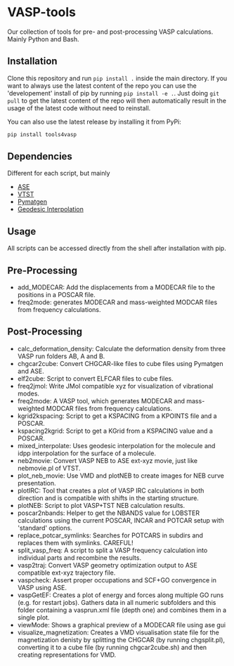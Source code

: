 # VASP-tools

Our collection of tools for pre- and post-processing VASP calculations. Mainly Python and Bash.

## Installation

Clone this repository and run `pip install .` inside the main directory. If you want to always use the latest content of the repo you can use the 'developement' install of pip by running `pip install -e .`. Just doing `git pull` to get the latest content of the repo will then automatically result in the usage of the latest code without need to reinstall.

You can also use the latest release by installing it from PyPi:

```bash
pip install tools4vasp
```

## Dependencies

Different for each script, but mainly

- [ASE](https://wiki.fysik.dtu.dk/ase/)
- [VTST](http://theory.cm.utexas.edu/vtsttools/)
- [Pymatgen](https://pymatgen.org/)
- [Geodesic Interpolation](https://github.com/virtualzx-nad/geodesic-interpolate)

## Usage

All scripts can be accessed directly from the shell after installation with pip.

## Pre-Processing

- add_MODECAR: Add the displacements from a MODECAR file to the positions in a POSCAR file.
- freq2mode: generates MODECAR and mass-weighted MODCAR files from frequency calculations.

## Post-Processing

- calc_deformation_density: Calculate the deformation density from three VASP run folders AB, A and B.
- chgcar2cube: Convert CHGCAR-like files to cube files using Pymatgen and ASE.
- elf2cube: Script to convert ELFCAR files to cube files.
- freq2jmol: Write JMol compatible xyz for visualization of vibrational modes.
- freq2mode: A VASP tool, which generates MODECAR and mass-weighted MODCAR files from frequency calculations.
- kgrid2kspacing: Script to get a KSPACING from a KPOINTS file and a POSCAR.
- kspacing2kgrid: Script to get a KGrid from a KSPACING value and a POSCAR. 
- mixed_interpolate: Uses geodesic interpolation for the molecule and idpp interpolation for the surface of a molecule.
- neb2movie: Convert VASP NEB to ASE ext-xyz movie, just like nebmovie.pl of VTST.
- plot_neb_movie: Use VMD and plotNEB to create images for NEB curve presentation.
- plotIRC: Tool that creates a plot of VASP IRC calculations in both direction and is compatible with shifts in the starting structure.
- plotNEB: Script to plot VASP+TST NEB calculation results.
- poscar2nbands: Helper to get the NBANDS value for LOBSTER calculations using the current POSCAR, INCAR and POTCAR setup with 'standard' options.
- replace_potcar_symlinks: Searches for POTCARS in subdirs and replaces them with symlinks. CAREFUL!
- split_vasp_freq: A script to split a VASP frequency calculation into individual parts and recombine the results.
- vasp2traj: Convert VASP geometry optimization output to ASE compatible ext-xyz trajectory file.
- vaspcheck: Assert proper occupations and SCF+GO convergence in VASP using ASE.
- vaspGetEF: Creates a plot of energy and forces along multiple GO runs (e.g. for restart jobs). Gathers data in all numeric subfolders and this folder containing a vasprun.xml file (depth one) and combines them in a single plot.
- viewMode: Shows a graphical preview of a MODECAR file using ase gui
- visualize_magnetization: Creates a VMD visualisation state file for the magnetization denisty by splitting the CHGCAR (by running chgsplit.pl), converting it to a cube file (by running chgcar2cube.sh) and then creating representations for VMD.

